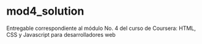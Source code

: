 # mod4_solution
Entregable correspondiente al módulo No. 4 del curso de Coursera: HTML, CSS y Javascript para desarrolladores web
